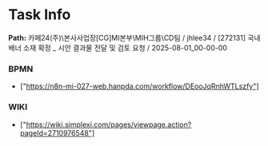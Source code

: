 # Task Info

**Path:** 카페24(주)\본사사업장\[CG]MI본부\MIH그룹\CD팀 / jhlee34 / [272131] 국내 배너 소재 확정 _ 시안 결과물 전달 및 검토 요청 / 2025-08-01_00-00-00

### BPMN
- ["https://n8n-mi-027-web.hanpda.com/workflow/DEooJqRnhWTLszfy"]

### WIKI
- ["https://wiki.simplexi.com/pages/viewpage.action?pageId=2710976548"]


